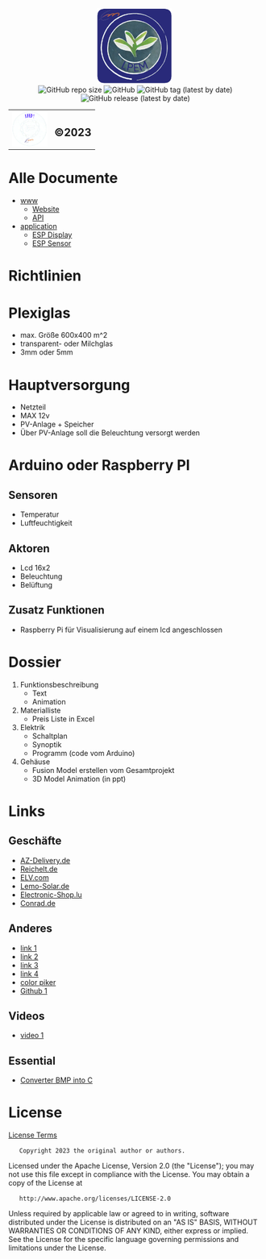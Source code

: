 <div class="heder">
        <div align="center">
            <img src="icons/png/1024x1024.png" title="LPEM LOGO" alt="LPEM LOGO" width="150" height="150"/>&nbsp;
        </div>
        <table align="center">
            <tr>
                <td><img src="icons/others/qwa.png" width="70" height="70"/></td>
                <td><h2 >©2023</h2></td>
                <div align="center">
                    <img alt="GitHub repo size" src="https://img.shields.io/github/repo-size/mulke068/Gewachshaus?color=blue&logo=Gewachshaus&logoColor=red">
                    <img alt="GitHub" src="https://img.shields.io/github/license/mulke068/Gewachshaus">
                    <img alt="GitHub tag (latest by date)" src="https://img.shields.io/github/v/tag/mulke068/Gewachshaus">
                    <img alt="GitHub release (latest by date)" src="https://img.shields.io/github/v/release/mulke068/Gewachshaus?display_name=tag">
                </div>
            </tr>
        </table>
    </div>

# Alle Documente

- [www](code/www)
  - [Website](code/www/Website)
  - [API](code/www/API)
- [application](code/application)
  - [ESP Display](code/esp32_display)
  - [ESP Sensor](code/esp32_sensor)

# Richtlinien

# Plexiglas
- max. Größe 600x400 m^2
- transparent- oder Milchglas
- 3mm oder 5mm
# Hauptversorgung
- Netzteil
- MAX 12v
- PV-Anlage + Speicher
- Über PV-Anlage soll die Beleuchtung versorgt werden
# Arduino oder Raspberry PI

## Sensoren
- Temperatur
- Luftfeuchtigkeit

## Aktoren
- Lcd 16x2
- Beleuchtung
- Belüftung

## Zusatz Funktionen
- Raspberry Pi für Visualisierung auf einem lcd angeschlossen

# Dossier
1. Funktionsbeschreibung
    - Text
    - Animation
2. Materialliste
    - Preis Liste in Excel
3. Elektrik
    - Schaltplan
    - Synoptik
    - Programm (code vom Arduino)
4. Gehäuse
    - Fusion Model erstellen vom Gesamtprojekt
    - 3D Model Animation (in ppt)

# Links
## Geschäfte
- [AZ-Delivery.de](https://www.az-delivery.de/)
- [Reichelt.de](https://www.reichelt.de/)
- [ELV.com](https://www.elv.com/)
- [Lemo-Solar.de](https://www.lemo-solar.de/)
- [Electronic-Shop.lu](https://www.electronic-shop.lu/)
- [Conrad.de](https://www.conrad.de/)

## Anderes
- [link 1](http://projects.htl-klu.at/Projekt_1617/pr7abeli35331/Internet/details.html)
- [link 2](https://randomnerdtutorials.com/esp32-http-get-post-arduino/)
- [link 3](https://randomnerdtutorials.com/getting-started-node-red-dashboard/)
- [link 4](https://www.instructables.com/Automated-Greenhouse/)
- [color piker](http://www.barth-dev.de/online/rgb565-color-picker/)
- [Github 1](https://github.com/jiteshsaini/rest-api-examples)

## Videos
- [video 1](https://www.youtube.com/watch?v=1J8-cBR0R3M)

## Essential
- [Converter BMP into C](https://javl.github.io/image2cpp/)

# License
[License Terms](LICENSE)

       Copyright 2023 the original author or authors.

   Licensed under the Apache License, Version 2.0 (the "License");
   you may not use this file except in compliance with the License.
   You may obtain a copy of the License at

       http://www.apache.org/licenses/LICENSE-2.0

   Unless required by applicable law or agreed to in writing, software
   distributed under the License is distributed on an "AS IS" BASIS,
   WITHOUT WARRANTIES OR CONDITIONS OF ANY KIND, either express or implied.
   See the License for the specific language governing permissions and
   limitations under the License.
